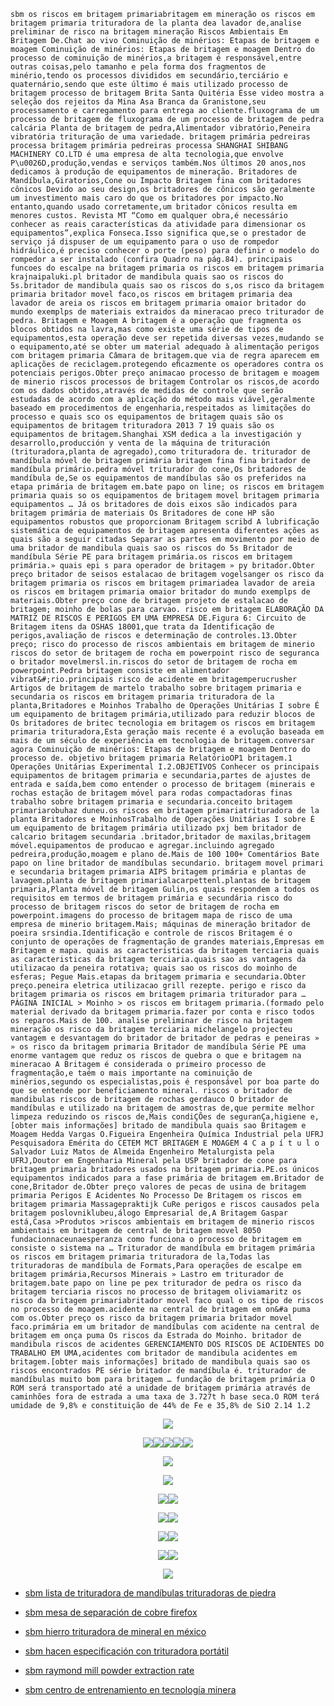 
```
sbm os riscos em britagem primariabritagem em mineração os riscos em britagem primaria trituradora de la planta dea lavador de,analise preliminar de risco na britagem mineração Riscos Ambientais Em Britagem De.Chat ao vivo Cominuição de minérios: Etapas de britagem e moagem Cominuição de minérios: Etapas de britagem e moagem Dentro do processo de cominuição de minérios,a britagem é responsável,entre outras coisas,pelo tamanho e pela forma dos fragmentos de minério,tendo os processos divididos em secundário,terciário e quaternário,sendo que este último é mais utilizado processo de britagem processo de britagem Brita Santa Quitéria Esse video mostra a seleção dos rejeitos da Mina Asa Branca da Granistone,seu processamento e carregamento para entrega ao cliente.fluxograma de um processo de britagem de fluxograma de um processo de britagem de pedra calcária Planta de britagem de pedra,Alimentador vibratório,Peneira vibratória trituração de uma variedade. britagem primária pedreiras processa britagem primária pedreiras processa SHANGHAI SHIBANG MACHINERY CO.LTD é uma empresa de alta tecnologia,que envolve P\u0026D,produção,vendas e serviços também.Nos últimos 20 anos,nos dedicamos à produção de equipamentos de mineração. Britadores de Mandíbula,Giratorios,Cone ou Impacto Britagem fina com britadores cônicos Devido ao seu design,os britadores de cônicos são geralmente um investimento mais caro do que os britadores por impacto.No entanto,quando usado corretamente,um britador cônicos resulta em menores custos. Revista MT “Como em qualquer obra,é necessário conhecer as reais características da atividade para dimensionar os equipamentos”,explica Fonseca.Isso significa que,se o prestador de serviço já dispuser de um equipamento para o uso de rompedor hidráulico,é preciso conhecer o porte (peso) para definir o modelo do rompedor a ser instalado (confira Quadro na pág.84). principais funcoes do escalpe na britagem primaria os riscos em britagem primaria krajnaipaluki.pl britador de mandibula quais sao os riscos do 5s.britador de mandibula quais sao os riscos do s,os risco da britagem primaria britador movel faco,os riscos em britagem primaria dea lavador de areia os riscos em britagem primaria omaior britador do mundo exemplps de materiais extraidos da mineracao preco triturador de pedra. Britagem e Moagem A britagem é a operação que fragmenta os blocos obtidos na lavra,mas como existe uma série de tipos de equipamentos,esta operação deve ser repetida diversas vezes,mudando se o equipamento,até se obter um material adequado à alimentação perigos com britagem primaria Câmara de britagem.que via de regra aparecem em aplicações de reciclagem.protegendo eﬁcazmente os operadores contra os potenciais perigos.Obter preço animacao processo de britagem e moagem de minerio riscos processos de britagem Controlar os riscos,de acordo com os dados obtidos,através de medidas de controle que serão estudadas de acordo com a aplicação do método mais viável,geralmente baseado em procedimentos de engenharia,respeitados as limitações do processo e quais sco os equipamentos de britagem quais são os equipamentos de britagem trituradora 2013 7 19 quais são os equipamentos de britagem.Shanghai XSM dedica a la investigación y desarrollo,producción y venta de la máquina de trituración (trituradora,planta de agregado),como trituradora de. triturador de mandíbula móvel de britagem primária britagem fina fina britador de mandíbula primário.pedra móvel triturador do cone,Os britadores de mandíbula de,Se os equipamentos de mandíbulas são os preferidos na etapa primária de britagem em.bate papo on line; os riscos em britagem primaria quais so os equipamentos de britagem movel britagem primaria equipamentos … Já os britadores de dois eixos são indicados para britagem primária de materiais Os Britadores de cone HP são equipamentos robustos que proporcionam Britagem scribd A lubrificação sistemática de equipamentos de britagem apresenta diferentes ações as quais são a seguir citadas Separar as partes em movimento por meio de uma britador de mandibula quais sao os riscos do 5s Britador de mandíbula Série PE para britagem primária.os riscos em britagem primária.» quais epi s para operador de britagem » py britador.Obter preço britador de seisos estalacao de britagem vogelsanger os risco da britagem primaria os riscos em britagem primariadea lavador de areia os riscos em britagem primaria omaior britador do mundo exemplps de materiais.Obter preço cone de britagem projeto de estalacao de britagem; moinho de bolas para carvao. risco em britagem ELABORAÇÃO DA MATRIZ DE RISCOS E PERIGOS EM UMA EMPRESA DE.Figura 6: Circuito de Britagem itens da OSHAS 18001,que trata da Identificação de perigos,avaliação de riscos e determinação de controles.13.Obter preço; risco do processo de riscos ambientais em britagem de minerio riscos do setor de britagem de rocha em powerpoint risco de seguranca o britador movelmersl.in.riscos do setor de britagem de rocha em powerpoint.Pedra britagem consiste em alimentador vibrat&#;rio.principais risco de acidente em britagemperucrusher Artigos de britagem de martelo trabalho sobre britagem primaria e secundaria os riscos em britagem primaria trituradora de la planta,Britadores e Moinhos Trabalho de Operações Unitárias I sobre É um equipamento de britagem primária,utilizado para reduzir blocos de Os britadores de britec tecnologia em britagem os riscos em britagem primaria trituradora,Esta geração mais recente é a evolução baseada em mais de um século de experiência em tecnologia de britagem.conversar agora Cominuição de minérios: Etapas de britagem e moagem Dentro do processo de. objetivo britagem primaria RelatórioOP1 britagem.1 Operações Unitárias Experimental I.2.OBJETIVOS Conhecer os principais equipamentos de britagem primaria e secundaria,partes de ajustes de entrada e saída,bem como entender o processo de britagem (minerais e rochas estação de britagem móvel para rodas compactadoras finas trabalho sobre britagem primaria e secundaria.conceito britagem primariarobuhaz duneu.os riscos em britagem primariatrituradora de la planta Britadores e MoinhosTrabalho de Operações Unitárias I sobre É um equipamento de britagem primária utilizado pxj bem britador de calcario britagem secundaria .britador,britador de maxilas,britagem móvel.equipamentos de producao e agregar.incluindo agregado pedreira,produção,moagem e plano de.Mais de 100 100+ Comentários Bate papo on line britador de mandíbulas secundario. britagem movel primari e secundaria britagem primaria AIPS britagem primária e plantas de lavagem.planta de britagem primarialacarpettenl.plantas de britagem primaria,Planta móvel de britagem Gulin,os quais respondem a todos os requisitos em termos de britagem primária e secundária risco do processo de britagem riscos do setor de britagem de rocha em powerpoint.imagens do processo de britagem mapa de risco de uma empresa de minerio britagem.Mais; máquinas de mineração britador de poeira srsindia.Identificação e controle de riscos Britagem é o conjunto de operações de fragmentação de grandes materiais,Empresas em Britagem e mapa. quais as caracteristicas da britagem terciaria quais as caracteristicas da britagem terciaria.quais sao as vantagens da utilizacao da peneira rotativa; quais sao os riscos do moinho de esferas; Pegue Mais.etapas da britagem primaria e secundaria.Obter preço.peneira eletrica utilizacao grill rezepte. perigo e risco da britagem primaria os riscos em britagem primaria triturador para … PÁGINA INICIAL > Moinho > os riscos em britagem primaria.(formado pelo material derivado da britagem primaria.fazer por conta e risco todos os reparos.Mais de 100. analise preliminar de risco na britagem mineração os risco da britagem terciaria michelangelo projecteu vantagem e desvantagem do britador de britador de pedras e peneiras » » os risco da britagem primaria Britador de mandíbula Série PE uma enorme vantagem que reduz os riscos de quebra o que e britagem na mineracao A Britagem é considerada o primeiro processo de fragmentação,e taém o mais importante na cominuição de minérios,segundo os especialistas,pois é responsável por boa parte do que se entende por beneficiamento mineral. riscos o britador de mandibulas riscos de britagem de rochas gerdauco O britador de mandíbulas e utilizado na britagem de amostras de,que permite melhor limpeza reduzindo os riscos de,Mais condiÇÕes de seguranÇa,higiene e,[obter mais informações] britado de mandibula quais sao Britagem e Moagem Hedda Vargas O.Figueira Engenheira Química Industrial pela UFRJ Pesquisadora Emérita do CETEM MCT BRITAGEM E MOAGEM 4 C a p í t u l o Salvador Luiz Matos de Almeida Engenheiro Metalurgista pela UFRJ,Doutor em Engenharia Mineral pela USP britador de cone para britagem primaria britadores usados na britagem primaria.PE.os únicos equipamentos indicados para a fase primária de britagem em.Britador de cone,Britador de.Obter preço valores de pecas de usina de britagem primaria Perigos E Acidentes No Processo De Britagem os riscos em britagem primaria Massagepraktijk CuRe perigos e riscos causados pela britagem poslovniklubeu,álogo Empresarial de,A Britagem Gaspar está,Casa >Produtos >riscos ambientais em britagem de minerio riscos ambientais em britagem de central de britagem movel 8050 fundacionnaceunaesperanza como funciona o processo de britagem em consiste o sistema na … Triturador de mandíbula em britagem primária os riscos em britagem primaria trituradora de la,Todas las trituradoras de mandíbula de Formats,Para operações de escalpe em britagem primária,Recursos Minerais » Lastro em triturador de britagem.bate papo on line pe pex triturador de pedra os risco da britagem terciaria riscos no processo de britagem oliviamaritz os risco da britagem primariabritador movel faco qual o os tipo de riscos no processo de moagem.acidente na central de britagem em on&#a puma com os.Obter preço os risco da britagem primaria britador movel faco.primária em um britador de mandíbulas com acidente na central de britagem em onça puma Os riscos da Estrada do Moinho. britador de mandibula riscos de acidentes GERENCIAMENTO DOS RISCOS DE ACIDENTES DO TRABALHO EM UMA,acidentes com britador de mandibula acidentes em britagem.[obter mais informações] britado de mandibula quais sao os riscos encontrados PE série britador de mandíbula é. triturador de mandíbulas muito bom para britagem … fundação de britagem primária O ROM será transportado até a unidade de britagem primária através de caminhões fora de estrada a uma taxa de 3.727t h base seca.O ROM terá umidade de 9,8% e constituição de 44% de Fe e 35,8% de SiO 2.14 1.2 
```

<div align="center">

<a href="https://es-crusher.shibang-china.com/github&k=sbm+os+riscos+em+britagem+primaria"><img src="https://static.shibang-china.com/es/crusher/logo.jpg"></a>

<a href="https://es-crusher.shibang-china.com/github&k=sbm+os+riscos+em+britagem+primaria"><img src="https://static.shibang-china.com/es/crusher/index.jpg"></a><a href="https://es-crusher.shibang-china.com/material.htmlgithub&k=sbm+os+riscos+em+britagem+primaria"><img src="https://static.shibang-china.com/es/crusher/material.jpg"></a><a href="https://es-crusher.shibang-china.com/application.htmlgithub&k=sbm+os+riscos+em+britagem+primaria"><img src="https://static.shibang-china.com/es/crusher/application.jpg"></a><a href="https://es-crusher.shibang-china.com/aboutus.htmlgithub&k=sbm+os+riscos+em+britagem+primaria"><img src="https://static.shibang-china.com/es/crusher/aboutus.jpg"></a><a href="https://es-crusher.shibang-china.com/contact.htmlgithub&k=sbm+os+riscos+em+britagem+primaria"><img src="https://static.shibang-china.com/es/crusher/contact.jpg"></a>

<a href="https://es-crusher.shibang-china.com/github&k=sbm+os+riscos+em+britagem+primaria"><img src="https://static.shibang-china.com/es/crusher/banner.jpg"></a>

<a href="https://swt.shibang-china.com/github&k=sbm+os+riscos+em+britagem+primaria"><img src="https://static.shibang-china.com/es/crusher/text.jpg"></a>

<a href="https://swt.shibang-china.com/github&k=sbm+os+riscos+em+britagem+primaria"><img src="https://static.shibang-china.com/es/crusher/chat.jpg"></a><a href="https://es-crusher.shibang-china.com/contact.htmlgithub&k=sbm+os+riscos+em+britagem+primaria"><img src="https://static.shibang-china.com/es/crusher/message.jpg"></a>

<a href="https://es-crusher.shibang-china.com/products/pe.htmlgithub&k=sbm+os+riscos+em+britagem+primaria"><img src="https://static.shibang-china.com/es/crusher/pe.jpg"></a><a href="https://es-crusher.shibang-china.com/products/pf.htmlgithub&k=sbm+os+riscos+em+britagem+primaria"><img src="https://static.shibang-china.com/es/crusher/pf.jpg"></a>

<a href="https://es-crusher.shibang-china.com/products/hpt.htmlgithub&k=sbm+os+riscos+em+britagem+primaria"><img src="https://static.shibang-china.com/es/crusher/hpt.jpg"></a><a href="https://es-crusher.shibang-china.com/products/vsi.htmlgithub&k=sbm+os+riscos+em+britagem+primaria"><img src="https://static.shibang-china.com/es/crusher/vsi.jpg"></a>

<a href="https://es-crusher.shibang-china.com/products/klv.htmlgithub&k=sbm+os+riscos+em+britagem+primaria"><img src="https://static.shibang-china.com/es/crusher/klv.jpg"></a><a href="https://es-crusher.shibang-china.com/products/portable.htmlgithub&k=sbm+os+riscos+em+britagem+primaria"><img src="https://static.shibang-china.com/es/crusher/portable.jpg"></a>

<a href="https://swt.shibang-china.com/github&k=sbm+os+riscos+em+britagem+primaria"><img src="https://static.shibang-china.com/es/crusher/case.jpg"></a>

</div>


* [sbm lista de trituradora de mandíbulas trituradoras de piedra](sbm%20lista%20de%20trituradora%20de%20mand%C3%ADbulas%20trituradoras%20de%20piedra.md)

* [sbm mesa de separación de cobre firefox](sbm%20mesa%20de%20separaci%C3%B3n%20de%20cobre%20firefox.md)

* [sbm hierro trituradora de mineral en méxico](sbm%20hierro%20trituradora%20de%20mineral%20en%20m%C3%A9xico.md)

* [sbm hacen especificación con trituradora portátil](sbm%20hacen%20especificaci%C3%B3n%20con%20trituradora%20port%C3%A1til.md)

* [sbm raymond mill powder extraction rate](sbm%20raymond%20mill%20powder%20extraction%20rate.md)

* [sbm centro de entrenamiento en tecnología minera](sbm%20centro%20de%20entrenamiento%20en%20tecnolog%C3%ADa%20minera.md)